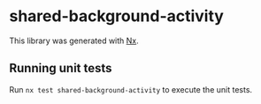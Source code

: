 # shared-background-activity

This library was generated with [Nx](https://nx.dev).

## Running unit tests

Run `nx test shared-background-activity` to execute the unit tests.
